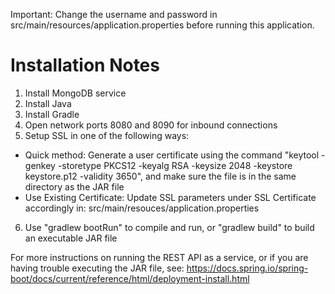 Important: Change the username and password in src/main/resources/application.properties before running this application.

# Installation Notes

1. Install MongoDB service
2. Install Java
3. Install Gradle
4. Open network ports 8080 and 8090 for inbound connections
5. Setup SSL in one of the following ways:
 * Quick method: Generate a user certificate using the command "keytool -genkey -storetype PKCS12 -keyalg RSA -keysize 2048 -keystore keystore.p12 -validity 3650", and make sure the file is in the same directory as the JAR file
 * Use Existing Certificate: Update SSL parameters under SSL Certificate accordingly in: src/main/resouces/application.properties
6. Use "gradlew bootRun" to compile and run, or "gradlew build" to build an executable JAR file

For more instructions on running the REST API as a service, or if you are having trouble executing the JAR file, see: https://docs.spring.io/spring-boot/docs/current/reference/html/deployment-install.html
